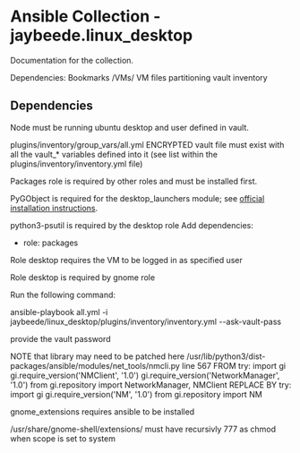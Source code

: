 # Ansible Collection - jaybeede.linux_desktop

Documentation for the collection.

Dependencies:
Bookmarks
/VMs/ VM files
partitioning
vault
inventory


## Dependencies

Node must be running ubuntu desktop and user defined in vault.

plugins/inventory/group_vars/all.yml ENCRYPTED vault file must exist with all the vault_* variables defined into it (see list within the plugins/inventory/inventory.yml file)

Packages role is required by other roles and must be installed first.

PyGObject is required for the desktop_launchers module; see [official installation instructions](https://pygobject.readthedocs.io/en/latest/getting_started.html).

python3-psutil is required by the desktop role
Add dependencies:
  - role: packages

Role desktop requires the VM to be logged in as specified user

Role desktop is required by gnome role

Run the following command:

ansible-playbook all.yml -i jaybeede/linux_desktop/plugins/inventory/inventory.yml --ask-vault-pass

provide the vault password




NOTE that library may need to be patched here
/usr/lib/python3/dist-packages/ansible/modules/net_tools/nmcli.py line 567
FROM
try:
 import gi
 gi.require_version('NMClient', '1.0')
 gi.require_version('NetworkManager', '1.0')
 from gi.repository import NetworkManager, NMClient
REPLACE BY
 try:
 import gi
 gi.require_version('NM', '1.0')
 from gi.repository import NM




 gnome_extensions requires ansible to be installed



 /usr/share/gnome-shell/extensions/ must have recursivly 777 as chmod when scope is set to system
